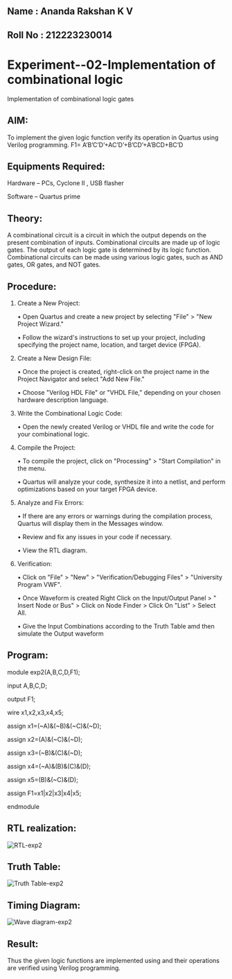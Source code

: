 ## Name : Ananda Rakshan K V

## Roll No : 212223230014

# Experiment--02-Implementation of combinational logic
Implementation of combinational logic gates
 
## AIM:
To implement the given logic function verify its operation in Quartus using Verilog programming.
 F1= A’B’C’D’+AC’D’+B’CD’+A’BCD+BC’D
 
 
 
## Equipments Required:
Hardware – PCs, Cyclone II , USB flasher

Software – Quartus prime


## Theory:
 
A combinational circuit is a circuit in which the output depends on the present combination of inputs. Combinational circuits are made up of logic gates. The output of each logic gate is determined by its logic function. Combinational circuits can be made using various logic gates, such as AND gates, OR gates, and NOT gates.

## Procedure:

1. Create a New Project:
 
    • Open Quartus and create a new project by selecting "File" > "New Project Wizard."

    • Follow the wizard's instructions to set up your project, including specifying the project
      name, location, and target device (FPGA).
   
2. Create a New Design File:
   
    • Once the project is created, right-click on the project name in the Project Navigator and
      select "Add New File."
   
    • Choose "Verilog HDL File" or "VHDL File," depending on your chosen hardware description
      language.
   
3. Write the Combinational Logic Code:
   
    • Open the newly created Verilog or VHDL file and write the code for your combinational
      logic.
   
4. Compile the Project:
   
    • To compile the project, click on "Processing" > "Start Compilation" in the menu.
 
    • Quartus will analyze your code, synthesize it into a netlist, and perform optimizations
      based on your target FPGA device.
   
5. Analyze and Fix Errors:
   
    • If there are any errors or warnings during the compilation process, Quartus will display
      them in the Messages window.
   
    • Review and fix any issues in your code if necessary.
 
    • View the RTL diagram.

 6. Verification:

     • Click on "File" > "New" > "Verification/Debugging Files" > "University Program VWF".
 
     • Once Waveform is created Right Click on the Input/Output Panel > " Insert Node or Bus" >
       Click on Node Finder > Click On "List" > Select All.
   
     • Give the Input Combinations according to the Truth Table amd then simulate the Output
       waveform


## Program:

module exp2(A,B,C,D,F1);

input A,B,C,D;

output F1;

wire x1,x2,x3,x4,x5;

assign x1=(~A)&(~B)&(~C)&(~D);

assign x2=(A)&(~C)&(~D);

assign x3=(~B)&(C)&(~D);

assign x4=(~A)&(B)&(C)&(D);

assign x5=(B)&(~C)&(D);

assign F1=x1|x2|x3|x4|x5;

endmodule

## RTL realization:
![RTL-exp2](https://github.com/anandarakshan/Experiment--02-Implementation-of-combinational-logic-/assets/139217934/a760755e-7a19-4daa-81ae-b6b56a74bb5a)


## Truth Table:

![Truth Table-exp2](https://github.com/anandarakshan/Experiment--02-Implementation-of-combinational-logic-/assets/139217934/01f54815-c131-4e30-b32b-d08e28ebc0b3)

## Timing Diagram:

![Wave diagram-exp2](https://github.com/anandarakshan/Experiment--02-Implementation-of-combinational-logic-/assets/139217934/a5db4157-4dfd-4bea-aa37-08ab92f36517)

## Result:
Thus the given logic functions are implemented using  and their operations are verified using Verilog programming.
